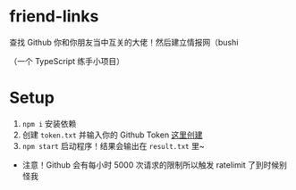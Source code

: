 # friend-links

查找 Github 你和你朋友当中互关的大佬！然后建立情报网（bushi

（一个 TypeScript 练手小项目）

# Setup

1. `npm i` 安装依赖
2. 创建 `token.txt` 并输入你的 Github Token [这里创建](https://github.com/settings/tokens)
3. `npm start` 启动程序！结果会输出在 `result.txt` 里~

- 注意！Github 会有每小时 5000 次请求的限制所以触发 ratelimit 了到时候别怪我
